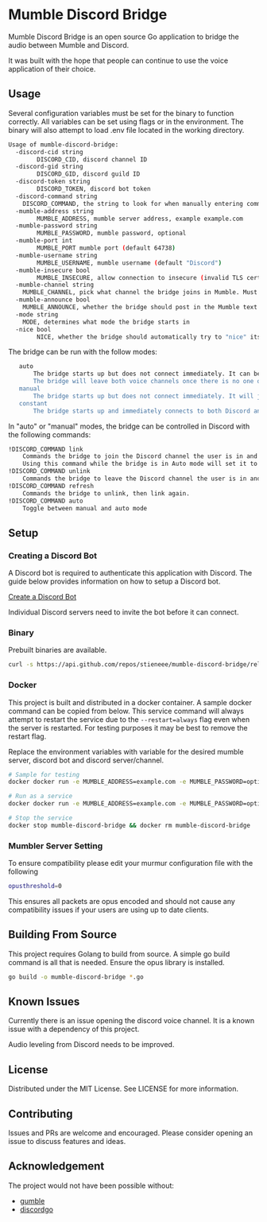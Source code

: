 # Mumble Discord Bridge

Mumble Discord Bridge is an open source Go application to bridge the audio between Mumble and Discord.

It was built with the hope that people can continue to use the voice application of their choice.

## Usage

Several configuration variables must be set for the binary to function correctly.
All variables can be set using flags or in the environment.
The binary will also attempt to load .env file located in the working directory.

```bash
Usage of mumble-discord-bridge:
  -discord-cid string
        DISCORD_CID, discord channel ID
  -discord-gid string
        DISCORD_GID, discord guild ID
  -discord-token string
        DISCORD_TOKEN, discord bot token
  -discord-command string
	DISCORD_COMMAND, the string to look for when manually entering commands in Discord (in the form of !DISCORD_COMMAND). Default "mumble-discord"
  -mumble-address string
        MUMBLE_ADDRESS, mumble server address, example example.com
  -mumble-password string
        MUMBLE_PASSWORD, mumble password, optional
  -mumble-port int
        MUMBLE_PORT mumble port (default 64738)
  -mumble-username string
        MUMBLE_USERNAME, mumble username (default "Discord")
  -mumble-insecure bool
        MUMBLE_INSECURE, allow connection to insecure (invalid TLS cert) mumble server (default False)
  -mumble-channel string
	MUMBLE_CHANNEL, pick what channel the bridge joins in Mumble. Must be a direct child of Root.
  -mumble-announce bool
	MUMBLE_ANNOUNCE, whether the bridge should post in the Mumble text chat when a new user joins the Discord voice channel (default "true")
  -mode string
	MODE, determines what mode the bridge starts in
  -nice bool
        NICE, whether the bridge should automatically try to "nice" itself (run with lower priority). (default false)
```

The bridge can be run with the follow modes:
```bash
   auto
       The bridge starts up but does not connect immediately. It can be either manually linked (see below) or will join the voice channels when there's at least one person on each side.
       The bridge will leave both voice channels once there is no one on either end
   manual
       The bridge starts up but does not connect immediately. It will join the voice channels when issued the link command and will leave with the unlink command
   constant
       The bridge starts up and immediately connects to both Discord and Mumble voice channels. It can not be controlled in this mode and quits when the program is stopped. This is the default mode.
```

In "auto" or "manual" modes, the bridge can be controlled in Discord with the following commands:

```bash
!DISCORD_COMMAND link
	Commands the bridge to join the Discord channel the user is in and the Mumble server
	Using this command while the bridge is in Auto mode will set it to Manual mode.
!DISCORD_COMMAND unlink
	Commands the bridge to leave the Discord channel the user is in and the Mumble server
!DISCORD_COMMAND refresh
	Commands the bridge to unlink, then link again.
!DISCORD_COMMAND auto
	Toggle between manual and auto mode
```
## Setup

### Creating a Discord Bot

A Discord bot is required to authenticate this application with Discord.
The guide below provides information on how to setup a Discord bot.

[Create a Discord Bot](https://discordpy.readthedocs.io/en/latest/discord.html)

Individual Discord servers need to invite the bot before it can connect.

### Binary

Prebuilt binaries are available.

```bash
curl -s https://api.github.com/repos/stieneee/mumble-discord-bridge/releases/latest | grep "mumble-discord-bridge" | grep "browser_download_url" | cut -d '"' -f 4 | wget -qi -
```

### Docker

This project is built and distributed in a docker container.
A sample docker command can be copied from below.
This service command will always attempt to restart the service due to the `--restart=always` flag even when the server is restarted.
For testing purposes it may be best to remove the restart flag.

Replace the environment variables with variable for the desired mumble server, discord bot and discord server/channel.

```bash
# Sample for testing
docker docker run -e MUMBLE_ADDRESS=example.com -e MUMBLE_PASSWORD=optional -e DISCORD_TOKEN=TOKEN -e DISCORD_GID=GID -e DISCORD_CID=CID stieneee/mumble-discord-bridge

# Run as a service
docker docker run -e MUMBLE_ADDRESS=example.com -e MUMBLE_PASSWORD=optional -e DISCORD_TOKEN=TOKEN -e DISCORD_GID=GID -e DISCORD_CID=CID --restart=always --name=mumble-discord-bridge -d stieneee/mumble-discord-bridge

# Stop the service
docker stop mumble-discord-bridge && docker rm mumble-discord-bridge
```

### Mumbler Server Setting

To ensure compatibility please edit your murmur configuration file with the following

```bash
opusthreshold=0
```

This ensures all packets are opus encoded and should not cause any compatibility issues if your users are using up to date clients.

## Building From Source

This project requires Golang to build from source.
A simple go build command is all that is needed.
Ensure the opus library is installed.

```bash
go build -o mumble-discord-bridge *.go
```

## Known Issues

Currently there is an issue opening the discord voice channel.
It is a known issue with a dependency of this project.

Audio leveling from Discord needs to be improved.

## License

Distributed under the MIT License. See LICENSE for more information.

## Contributing

Issues and PRs are welcome and encouraged.
Please consider opening an issue to discuss features and ideas.

## Acknowledgement

The project would not have been possible without:

- [gumble](https://github.com/layeh/gumble)
- [discordgo](https://github.com/bwmarrin/discordgo)
